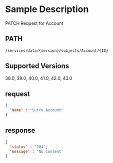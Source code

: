 # Sample Description
PATCH Request for Account

## PATH
```
/services/data/{version}/sobjects/Account/{ID}
```
## Supported Versions
38.0, 39.0, 40.0, 41.0, 42.0, 43.0

## request
```json
{
  "Name" : "Sutro Account"
}

```
## response
```json
{
  "status" : "204",
  "message" : "No Content"
}
```
